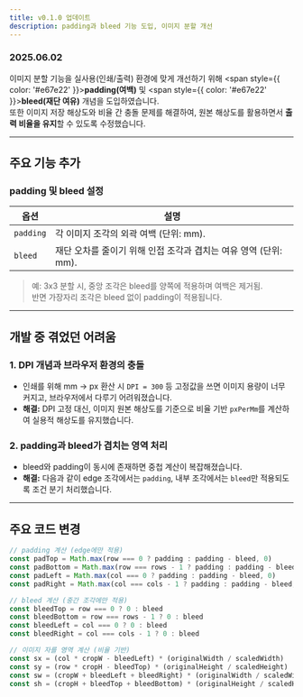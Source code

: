 ```yaml
---
title: v0.1.0 업데이트
description: padding과 bleed 기능 도입, 이미지 분할 개선
---
```


### 2025.06.02

이미지 분할 기능을 실사용(인쇄/출력) 환경에 맞게 개선하기 위해 
<span style={{ color: '#e67e22' }}><strong>padding(여백)</strong></span> 및 
<span style={{ color: '#e67e22' }}><strong>bleed(재단 여유)</strong></span> 개념을 도입하였습니다.  
또한 이미지 저장 해상도와 비율 간 충돌 문제를 해결하여, 원본 해상도를 활용하면서 **출력 비율을 유지**할 수 있도록 수정했습니다.

---

## 주요 기능 추가

### padding 및 bleed 설정
| 옵션 | 설명 |
|------|------|
| `padding` | 각 이미지 조각의 외곽 여백 (단위: mm). |
| `bleed`   | 재단 오차를 줄이기 위해 인접 조각과 겹치는 여유 영역 (단위: mm). |

> 예: 3x3 분할 시, 중앙 조각은 bleed를 양쪽에 적용하며 여백은 제거됨.  
> 반면 가장자리 조각은 bleed 없이 padding이 적용됩니다.

---

## 개발 중 겪었던 어려움

### 1. DPI 개념과 브라우저 환경의 충돌
- 인쇄를 위해 mm → px 환산 시 `DPI = 300` 등 고정값을 쓰면 이미지 용량이 너무 커지고, 브라우저에서 다루기 어려워졌습니다.
- **해결:** DPI 고정 대신, 이미지 원본 해상도를 기준으로 비율 기반 `pxPerMm`를 계산하여 실용적 해상도를 유지했습니다.

### 2. padding과 bleed가 겹치는 영역 처리
- bleed와 padding이 동시에 존재하면 중첩 계산이 복잡해졌습니다.
- **해결:** 다음과 같이 edge 조각에서는 `padding`, 내부 조각에서는 `bleed`만 적용되도록 조건 분기 처리했습니다.

---

## 주요 코드 변경

```js
// padding 계산 (edge에만 적용)
const padTop = Math.max(row === 0 ? padding : padding - bleed, 0)
const padBottom = Math.max(row === rows - 1 ? padding : padding - bleed, 0)
const padLeft = Math.max(col === 0 ? padding : padding - bleed, 0)
const padRight = Math.max(col === cols - 1 ? padding : padding - bleed, 0)

// bleed 계산 (중간 조각에만 적용)
const bleedTop = row === 0 ? 0 : bleed
const bleedBottom = row === rows - 1 ? 0 : bleed
const bleedLeft = col === 0 ? 0 : bleed
const bleedRight = col === cols - 1 ? 0 : bleed

// 이미지 자를 영역 계산 (비율 기반)
const sx = (col * cropW - bleedLeft) * (originalWidth / scaledWidth)
const sy = (row * cropH - bleedTop) * (originalHeight / scaledHeight)
const sw = (cropW + bleedLeft + bleedRight) * (originalWidth / scaledWidth)
const sh = (cropH + bleedTop + bleedBottom) * (originalHeight / scaledHeight)
